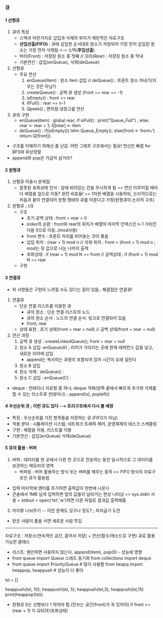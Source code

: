 ### 큐
#### 1 선형큐
1. 큐의 특성
    - 스택과 마찬가지로 삽입과 삭제의 위치가 제한적인 자료구조
    - **선입선출(FIFO)** : 큐에 삽입한 순서대로 원소가 저장되어 가장 먼저 삽입된 원소는 가장 먼저 삭제됨 <-> 스택(**후입선출**)
    - 머리(Front) : 저장된 원소 중 첫째 // 꼬리(Rear) : 저장된 원소 중 막내
    - 기본연산 : 삽입(enQueue), 삭제(deQueue)
2. 선형큐
    -  주요 연산
        1) enQueue(item) : 원소 item 삽입 // deQueue() : 프론트 원소 꺼내기(지우는 것은 아님?)
        2) createQueue() : 공백 큐 생성 (front == rear == -1)
        3) isEmpty() : front == rear
        4) ifFull() : rear == n-1
        5) Qpeek() ; 편의점 냉장고를 연산
3. 큐의 구현
    - enQueue(item) : global rear; if isFull() : print("Queue_Full") ; else: rear <- rear + 1; Q[rear] <- item
    - deQueue() : if(isEmpty()) tehn Queue_Empty(); else{front <- front+1; return Q[front]}
+ 구조를 이해하기 위해선 좀 난감. 어떤 그래프 구조에서는 필요! 연산은 빠름
for BFS와 위상정렬
+ append와 pop은 가급적 삼가라?
#### 2 원형큐
1. 선형큐 이용시 문제점
    - 잘못된 포화상태 인식 : 앞에 비어있는 칸을 무시하게 됨 => 연산 이루어질 때마다 배열을 앞으로 이동? 완전 비효율!
      => 1차원 배열을 사용하되, 논리적으로는 처음과 끝이 연결되어 원형 형태의 큐를 이룬다고 가정(원형큐의 논리적 구조)
2. 원형큐 ; cQ
    - 구조
        * 초기 공백 상태 : front = rear = 0
        * index의 순환 : front와 rear의 위치가 배열의 마지막 인덱스인 n-1 가리킨 다음 0으로 이동..(mod사용)
        * front 변수 : 프론트 자리를 비어놓는 것이 좋음
        * 삽입 위치 : (rear + 1) mod n // 삭제 위치 : front = (front + 1) mod n ; mod는 뒷 값으로 나눈 나머지 출력
        * 포화상태 : if (rear + 1) mod N == front // 공백상태 : if (front + 1) mod N == rear
    - 구현
#### 3 연결큐
- 위 사항들은 구현이 느려질 수도 있다는 점이 있음.. 해결점은 연결큐!
1. 연결큐
    - 단순 연결 리스트를 이용한 큐
        * 큐의 원소 : 단순 연결 리스트의 노드
        * 큐의 원소 순서 : 노드의 연결 순서. 링크로 연결되어 있음
        * front, rear
    - 상태 표현 : 초기 상태(front = rear = null) // 공백 상태(front = rear = null)
2. 연산 과정
    1) 공백 큐 생성 : createLinkedQueue(); front = rear = null
    2) 원소 A 삽입: enQueue(A) ; 리어가 가리키는 곳에 현재 레퍼런스 값을 넣고, 새로운 리어에 삽입
        + append는 복사하는 과정이 포함되어 있어 시간이 오래 걸린다
    3) 원소 B 삽입
    4) 원소 삭제 : deQueue() : 
    5) 원소 C 삽입 : enQueue(C) :
- deque : 컨테이너 자료형 중 하나; deque 객체(양쪽 끝에서 빠르게 추가와 삭제를 할 수 있는 리스트류 컨테이너)
        ; append(x), popleft()
#### 4 우선순위 큐 ; 이런 큐도 있다 --> 트리구조에서 다시 볼 예정
- 특징 : 우선순위를 가진 항목들을 저장하는 큐 (FIFO가 아님)
- 적용 분야 : 시뮬레이션 시스템, 네트워크 트래픽 제어, 운영체제의 테스크 스케줄링
- 구현 : 배열을 이용, 리스트를 이용
- 기본연산 : 삽입(enQueue) 삭제(deQueue)
#### 5 큐의 활용 : 버퍼
1. 버퍼 :  데이터를 한 곳에서 다른 한 곳으로 전송하는 동안 일시적으로 그 데이터를 보관하는 메모리의 영역
    - 버퍼링 : 버퍼 활용하는 방식 또는 버퍼를 채우는 동작 => FIFO 방식의 자료구조인 큐가 활용됨
+ 입력 마지막에 엔터를 추가하면 출력값이 한번에 나온다
+ 콘솔에서 1MB 넘게 입력하면 앞의 값들이 날라가는 현상 나타남 => sys.stdin 사용 + stdout = open('tst','w')하면 다른 파일로 결과값 출력해줌
2. 마이쮸 나눠주기 -- 이런 문제도 있구나 정도?    ; 피자굽기 도전
- 받은 사람이 줄을 서면 새로운 사람 투입

---------------

자료구조 : 저장소(연속적인 공간, 흩어서 저장) + 연산(함수/메소드로 구현)
큐로 활용 가능한 클래스
- 리스트: 웬만하면 사용하지 않는다. append(item), pop(0) - 성능에 영향
- from queue import Queue 스레드 동기화
from collections import deque
- from queue import PriorityQueue # 많이 사용함
from heapq import heappop, heappush # 성능이 더 좋아
  
lst = []

heappush(lst, 10); heappush(lst, 5); heappush(lst,3); heappush(lst,15)
print(heappop(lst))

- 원형큐 S는 선형보다 1 작아야 함.(안쓰는 공간(front)가 꼭 있어야)
    if front == (rear + 1) % QSIZE(포화상태)

